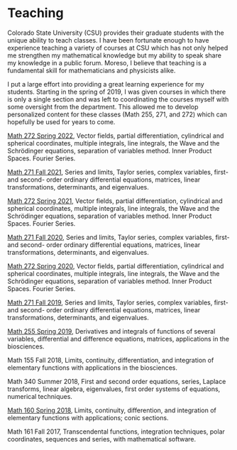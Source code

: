 # Teaching

Colorado State University (CSU) provides their graduate students with the unique ability to teach classes.  I have been fortunate enough to have experience teaching a variety of courses at CSU which has not only helped me strengthen my mathematical knowledge but my ability to speak share my knowledge in a public forum.  Moreso, I believe that teaching is a fundamental skill for mathematicians and physicists alike.

I put a large effort into providing a great learning experience for my students. Starting in the spring of 2019, I was given courses in which there is only a single section and was left to coordinating the courses myself with some oversight from the department.  This allowed me to develop personalized content for these classes (Math 255, 271, and 272) which can hopefully be used for years to come.

[Math 272 Spring 2022](teaching/math_272_sp22/course.md), Vector fields, partial differentiation, cylindrical and spherical coordinates, multiple integrals, line integrals, the Wave and the Schrödinger equations, separation of variables method. Inner Product Spaces. Fourier Series.

[Math 271 Fall 2021](teaching/math_271_fa21/course.md), Series and limits, Taylor series, complex variables, first- and second- order ordinary differential equations, matrices, linear transformations, determinants, and eigenvalues.

[Math 272 Spring 2021](teaching/math_272_sp21/course.md), Vector fields, partial differentiation, cylindrical and spherical coordinates, multiple integrals, line integrals, the Wave and the Schrödinger equations, separation of variables method. Inner Product Spaces. Fourier Series.

[Math 271 Fall 2020](teaching/math_271_fa20/course.md), Series and limits, Taylor series, complex variables, first- and second- order ordinary differential equations, matrices, linear transformations, determinants, and eigenvalues.

[Math 272 Spring 2020](teaching/math_272_sp20/course.md), Vector fields, partial differentiation, cylindrical and spherical coordinates, multiple integrals, line integrals, the Wave and the Schrödinger equations, separation of variables method. Inner Product Spaces. Fourier Series.

[Math 271 Fall 2019](teaching/math_271_fa19/course.md), Series and limits, Taylor series, complex variables, first- and second- order ordinary differential equations, matrices, linear transformations, determinants, and eigenvalues.

[Math 255 Spring 2019](teaching/math_271_fa19/course.md), Derivatives and integrals of functions of several variables, differential and difference equations, matrices, applications in the biosciences.

Math 155 Fall 2018, Limits, continuity, differentiation, and integration of elementary functions with applications in the biosciences.

Math 340 Summer 2018, First and second order equations, series, Laplace transforms, linear algebra, eigenvalues, first order systems of equations, numerical techniques.

[Math 160 Spring 2018](teaching/math_160_sp18/course.md), Limits, continuity, differention, and integration of elementary functions with applications; conic sections.

Math 161 Fall 2017, Transcendental functions, integration techniques, polar coordinates, sequences and series, with mathematical software.


        